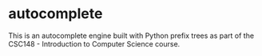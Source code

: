 # autocomplete

This is an autocomplete engine built with Python prefix trees as part of the CSC148 - Introduction to Computer Science course.
